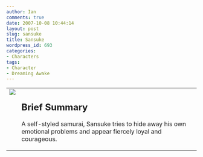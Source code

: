 ```yaml
---
author: Ian
comments: true
date: 2007-10-08 10:44:14
layout: post
slug: sansuke
title: Sansuke
wordpress_id: 693
categories:
- Characters
tags:
- Character
- Dreaming Awake
---
```


<table border="0" cellspacing="10">
<tr>
<td valign="top"><img src="//files.ianrenton.com/images/avatars/sansuke.png" /></td>
<td valign="top">
<h2>Brief Summary</h2>
<p>A self-styled samurai, Sansuke tries to hide away his own emotional problems and appear fiercely loyal and courageous.</p></td>
</tr>
</table>